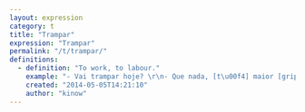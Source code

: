 ```yaml
---
layout: expression
category: t
title: "Trampar"
expression: "Trampar"
permalink: "/t/trampar/"
definitions:
  - definition: "To work, to labour."
    example: "- Vai trampar hoje? \r\n- Que nada, [t\u00f4] maior [gripad\u00e3o]. "
    created: "2014-05-05T14:21:10"
    author: "kinow"
---
```

